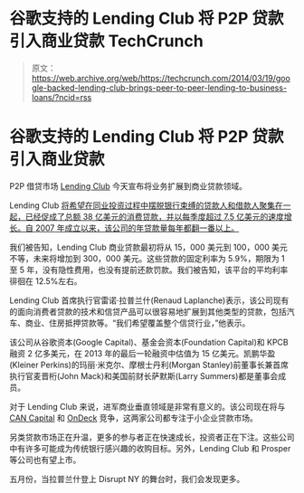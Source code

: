 # 谷歌支持的 Lending Club 将 P2P 贷款引入商业贷款 TechCrunch

> 原文：<https://web.archive.org/web/https://techcrunch.com/2014/03/19/google-backed-lending-club-brings-peer-to-peer-lending-to-business-loans/?ncid=rss>

# 谷歌支持的 Lending Club 将 P2P 贷款引入商业贷款

P2P 借贷市场 [Lending Club](https://web.archive.org/web/20221207082707/http://www.lendingclub.com/) 今天宣布将业务扩展到商业贷款领域。

Lending Club [将希望在同业投资过程中摆脱银行束缚的贷款人和借款人聚集在一起，已经促成了总额 38 亿美元的消费贷款，并以每季度超过 7.5 亿美元的速度增长。自 2007 年成立以来，该公司的年贷款量每年都翻一番以上。](https://web.archive.org/web/20221207082707/https://beta.techcrunch.com/2013/05/01/readying-for-an-ipo-peer-to-peer-lending-marketplace-lending-club-raises-125m-from-google-and-others-at-1-6b-valuation/)

我们被告知，Lending Club 商业贷款最初将从 15，000 美元到 100，000 美元不等，未来将增加到 300，000 美元。这些贷款的固定利率为 5.9%，期限为 1 至 5 年，没有隐性费用，也没有提前还款罚款。我们被告知，该平台的平均利率徘徊在 12.5%左右。

Lending Club 首席执行官雷诺·拉普兰什(Renaud Laplanche)表示，该公司现有的面向消费者贷款的技术和信贷产品可以很容易地扩展到其他类型的贷款，包括汽车、商业、住房抵押贷款等。“我们希望覆盖整个信贷行业，”他表示。

该公司从谷歌资本(Google Capital)、基金会资本(Foundation Capital)和 KPCB 融资 2 亿多美元，在 2013 年的最后一轮融资中估值为 15 亿美元。凯鹏华盈(Kleiner Perkins)的玛丽·米克尔、摩根士丹利(Morgan Stanley)前董事长兼首席执行官麦晋桁(John Mack)和美国前财长萨默斯(Larry Summers)都是董事会成员。

对于 Lending Club 来说，进军商业垂直领域是非常有意义的。该公司现在将与 [CAN Capital](https://web.archive.org/web/20221207082707/https://beta.techcrunch.com/2014/01/08/can-capital-raises-33m-from-meritech-and-accel-to-loan-small-businesses-working-capital/) 和 [OnDeck](https://web.archive.org/web/20221207082707/https://beta.techcrunch.com/2014/03/06/ondeck-raises-77m-from-tiger-global-to-loan-smbs-working-capital/) 竞争，这两家公司都专注于小企业贷款市场。

另类贷款市场正在升温，更多的参与者正在快速成长，投资者正在下注。这些公司中有许多可能成为传统银行感兴趣的收购目标。另外，Lending Club 和 Prosper 等公司也有望上市。

五月份，当拉普兰什登上 Disrupt NY 的舞台时，我们会发现更多。